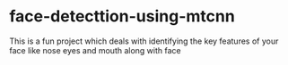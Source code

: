 # face-detecttion-using-mtcnn
This is a fun project which deals with identifying the key features of your face like nose eyes and mouth along with face

